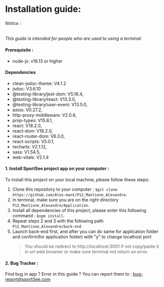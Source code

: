 # Installation guide:

###### Notice :
*This guide is intended for people who are used to using a terminal.*

#### Prerequisite :
- node-js: v16.13 or higher

#### Dependencies
- clean-jsdoc-theme: V4.1.2
- jsdoc: V3.6.10
- @testing-library/jest-dom: V5.16.4,
- @testing-library/react: V13.3.0,
- @testing-library/user-event: V13.5.0,
- axios: V0.27.2,
- http-proxy-middleware: V2.0.6,
- prop-types: V15.8.1,
- react: V18.2.0,
- react-dom: V18.2.0,
- react-router-dom: V6.3.0,
- react-scripts: V5.0.1,
- recharts: V2.1.12,
- sass: V1.54.5,
- web-vitals: V2.1.4

#### 1. Install SportSee project app on your computer :

To install this project on your local machine, please follow these steps:

1. Clone this repository to your computer : ```$git clone https://github.com/Alex-mant/P12_Mantione_Alexandre```.
2. In terminal, make sure you are on the right directory ```P12_Mantione_Alexandre/Application```.
3. Install all dependencies of this project, please enter this following command : ```$npm install```.
4. Repeat steps 2 and 3 with the following path ```P12_Mantione_Alexandre/back-end```
5. Launch back-end first, and after you can do same for application folder and confirm(for application folder) with "y" to change localhost port
    > You should be redirect to http://localhost:3001 if not copy/paste it in url web browser or make sure terminal not return an error.

#### 2. Bug Tracker :
Find bug in app ? Error in this guide ? You can report them to : bug-report@sportSee.com

